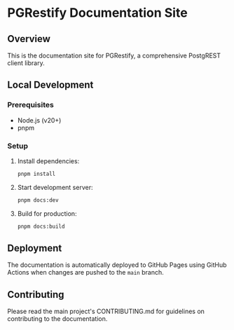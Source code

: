 # PGRestify Documentation Site

## Overview

This is the documentation site for PGRestify, a comprehensive PostgREST client library.

## Local Development

### Prerequisites

- Node.js (v20+)
- pnpm

### Setup

1. Install dependencies:
   ```bash
   pnpm install
   ```

2. Start development server:
   ```bash
   pnpm docs:dev
   ```

3. Build for production:
   ```bash
   pnpm docs:build
   ```

## Deployment

The documentation is automatically deployed to GitHub Pages using GitHub Actions when changes are pushed to the `main` branch.

## Contributing

Please read the main project's CONTRIBUTING.md for guidelines on contributing to the documentation.